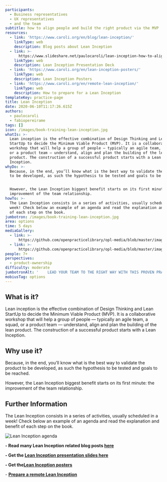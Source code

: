 ```yaml
---
participants:
  - Business representatives
  - UX representatives
  - and the team
subtitle: how to align people and build the right product via the MVP
resources:
  - link: 'https://www.caroli.org/en/blog/lean-inception/'
    linkType: web
    description: Blog posts about Lean Inception
  - link: >-
      https://www.slideshare.net/paulocaroli/lean-inception-how-to-align-people-and-build-the-right-product
    linkType: web
    description: Lean Inception Presentation Deck
  - link: 'https://www.caroli.org/en/lean-inception-posters/'
    linkType: web
    description: Lean Inception Posters
  - link: 'https://www.caroli.org/en/remote-lean-inception/'
    linkType: web
    description: How to prepare for a Lean Inception
templateKey: practice-page
title: Lean Inception
date: 2020-06-10T11:17:26.615Z
authors:
  - paulocaroli
  - fabiopereirame
tags: []
icon: /images/book-training-lean-inception.jpg
whatIs: >-
  Lean inception is the effective combination of Design Thinking and Lean
  StartUp to decide the Minimum Viable Product (MVP). It is a collaborative
  workshop that will help a group of people — typically an agile team, a squad,
  or a product team — understand, align and plan the building of the lean
  product. The construction of a successful product starts with a Lean
  Inception.
whyDo: >-
  Because, in the end, you’ll know what is the best way to validate the product
  to be developed, as such the hypothesis to be tested and goals to be reached.


  However, the Lean Inception biggest benefit starts on its first minute: the
  improvement of the team relationship.
howTo: >-
  The Lean Inception consists in a series of activities, usually scheduled in a
  week! Check below an example of an agenda and read the explanation and benefit
  of each step on the book.
jumbotron: /images/book-training-lean-inception.jpg
area: options
time: 5 days
mediaGallery:
  - link: >-
      https://github.com/openpracticelibrary/opl-media/blob/master/images/leraninception-agenda.jpg?raw=true
  - link: >-
      https://github.com/openpracticelibrary/opl-media/blob/master/images/Lean%20Inception.jpg?raw=true
people: 7+
perspectives:
  - product-ownership
difficulty: moderate
jumbotronAlt: '    LEAD YOUR TEAM TO THE RIGHT WAY WITH THIS PROVEN PRACTICE'
mobiusTag: options
---
```

## What is it?

Lean inception is the effective combination of Design Thinking and Lean StartUp to decide the Minimum Viable Product (MVP). It is a collaborative workshop that will help a group of people — typically an agile team, a squad, or a product team — understand, align and plan the building of the lean product. The construction of a successful product starts with a Lean Inception.

## Why use it?

Because, in the end, you’ll know what is the best way to validate the product to be developed, as such the hypothesis to be tested and goals to be reached.

However, the Lean Inception biggest benefit starts on its first minute: the improvement of the team relationship.

## Further Information

The Lean Inception consists in a series of activities, usually scheduled in a week! Check below an example of an agenda and read the explanation and benefit of each step on the book.

![Lean Inception agenda](/images/leraninception-agenda.jpg "Lean Inception agenda")



**\- Read many Lean Inception related blog posts [here](https://www.caroli.org/en/blog/lean-inception/)**

**\- Get the [Lean Inception presentation slides here](https://www.slideshare.net/paulocaroli/lean-inception-how-to-align-people-and-build-the-right-product)**

**\- Get the[Lean Inception posters](https://www.caroli.org/en/lean-inception-posters/)**

\- **[Prepare a remote Lean Inception](https://www.caroli.org/en/remote-lean-inception/)**
